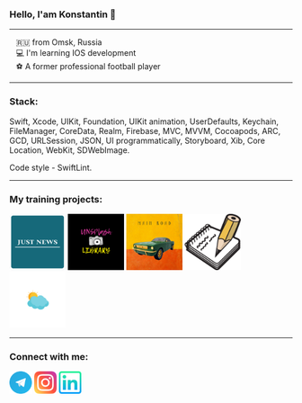 ### Hello, I'am Konstantin 👋
___

&nbsp; &nbsp;🇷🇺 from Omsk, Russia
<br /> &nbsp; &nbsp;💻 I'm learning IOS development
<br /> &nbsp; &nbsp;⚽️ A former professional football player

___

### Stack:
Swift, Xcode, UIKit, Foundation, UIKit animation, UserDefaults, Keychain, FileManager, CoreData, Realm, Firebase, MVC, MVVM, Cocoapods, ARC, GCD, URLSession, JSON, UI programmatically, Storyboard, Xib, Core Location, WebKit, SDWebImage.

Сode style - SwiftLint.

___

### My training projects:


[<img src="https://github.com/Dmitrievskij90/Readme/blob/main/AppScreenshots/NewsApp/App%20icon.png" height='100'>][news app]
[<img src="https://github.com/Dmitrievskij90/Readme/blob/main/AppScreenshots/UnsplashLibrary/App%20icon.png" height='100'>][unsplash library]
[<img src="https://github.com/Dmitrievskij90/Readme/blob/main/AppScreenshots/MainRoad/app_icon.png" height='100'>][main road]
[<img src="https://github.com/Dmitrievskij90/Readme/blob/main/AppScreenshots/RealmShop/ic_pencil.png" height='100'>][realm shop]
[<img src="https://github.com/Dmitrievskij90/Readme/blob/main/AppScreenshots/WeatherApp/1024.png" height='100'>][weather app]


[weather app]: https://github.com/Dmitrievskij90/WeatherApp-IOS
[realm shop]: https://github.com/Dmitrievskij90/Realm-Shop
[main road]: https://github.com/Dmitrievskij90/Main-Road.
[news app]: https://github.com/Dmitrievskij90/NewsApp
[unsplash library]: https://github.com/Dmitrievskij90/UnsplashLibrary
___

### Connect with me:


[<img src="https://github.com/Dmitrievskij90/Dmitrievskij90/blob/main/Assets/telegram.png" height='40'>][telegram]
[<img src="https://github.com/Dmitrievskij90/Dmitrievskij90/blob/main/Assets/instagram.png" height='40'>][instagram]
[<img src="https://github.com/Dmitrievskij90/Dmitrievskij90/blob/main/Assets/linkedin.png" height='40'>][linkedin]

[linkedin]: https://www.linkedin.com/in/константин-дмитриевский-7b4b59203
[instagram]: https://instagram.com/dmitrievskiy_k
[telegram]: https://t.me/Dmitrievskij90
